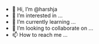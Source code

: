 - 👋 Hi, I’m @harshja
- 👀 I’m interested in ...
- 🌱 I’m currently learning ...
- 💞️ I’m looking to collaborate on ...
- 📫 How to reach me ...

<!---
harshja/harshja is a ✨ special ✨ repository because its `README.md` (this file) appears on your GitHub profile.
You can click the Preview link to take a look at your changes.
--->
